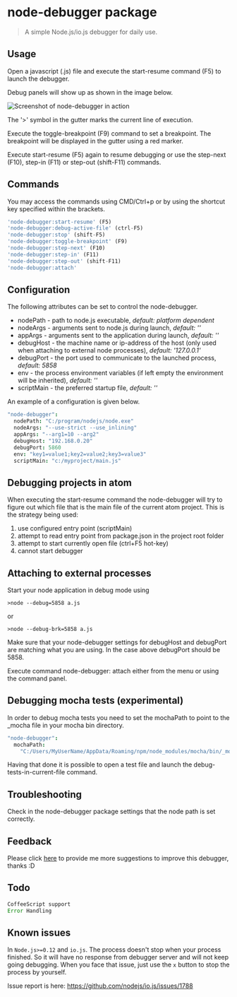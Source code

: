 node-debugger package
==============================

> A simple Node.js/io.js debugger for daily use.

## Usage

Open a javascript (.js) file and execute the start-resume command (F5) to launch the debugger.

Debug panels will show up as shown in the image below.

![Screenshot of node-debugger in action](https://raw.githubusercontent.com/kiddkai/atom-node-debugger/master/screenshot.jpg)

The '>' symbol in the gutter marks the current line of execution.

Execute the toggle-breakpoint (F9) command to set a breakpoint. The breakpoint will be displayed in the gutter using a red marker.

Execute start-resume (F5) again to resume debugging or use the step-next (F10), step-in (F11) or step-out (shift-F11) commands.

## Commands

You may access the commands using CMD/Ctrl+p or by using the shortcut key specified within the brackets.

```js
'node-debugger:start-resume' (F5)
'node-debugger:debug-active-file' (ctrl-F5)
'node-debugger:stop' (shift-F5)
'node-debugger:toggle-breakpoint' (F9)
'node-debugger:step-next' (F10)
'node-debugger:step-in' (F11)
'node-debugger:step-out' (shift-F11)
'node-debugger:attach'
```

## Configuration

The following attributes can be set to control the node-debugger.

* nodePath - path to node.js executable, _default: platform dependent_
* nodeArgs - arguments sent to node.js during launch, _default: ''_
* appArgs - arguments sent to the application during launch, _default: ''_
* debugHost - the machine name or ip-address of the host (only used when attaching to external node processes), _default: '127.0.0.1'_
* debugPort - the port used to communicate to the launched process, _default: 5858_
* env - the process environment variables (if left empty the environment will be inherited), _default: ''_
* scriptMain - the preferred startup file, _default: ''_

An example of a configuration is given below.
```CoffeeScript
"node-debugger":
  nodePath: "C:/program/nodejs/node.exe"
  nodeArgs: "--use-strict --use_inlining"
  appArgs: "--arg1=10 --arg2"
  debugHost: "192.168.0.20"
  debugPort: 5860
  env: "key1=value1;key2=value2;key3=value3"  
  scriptMain: "c:/myproject/main.js"
```

## Debugging projects in atom
When executing the start-resume command the node-debugger will try to figure out
which file that is the main file of the current atom project.
This is the strategy being used:

1. use configured entry point (scriptMain)
1. attempt to read entry point from package.json in the project root folder
1. attempt to start currently open file (ctrl+F5 hot-key)
1. cannot start debugger

## Attaching to external processes
Start your node application in debug mode using

```Batch
>node --debug=5858 a.js
```

or

```Batch
>node --debug-brk=5858 a.js
```

Make sure that your node-debugger settings for debugHost and debugPort are
matching what you are using. In the case above debugPort should be 5858.

Execute command node-debugger: attach either from the menu or using the command
panel.

## Debugging mocha tests (experimental)
In order to debug mocha tests you need to set the mochaPath to point to the \_mocha file in your mocha bin directory.

```CoffeeScript
"node-debugger":
  mochaPath:
    "C:/Users/MyUserName/AppData/Roaming/npm/node_modules/mocha/bin/_mocha"
```

Having that done it is possible to open a test file and launch the debug-tests-in-current-file command.

## Troubleshooting

Check in the node-debugger package settings that the node path is set correctly.

## Feedback

Please click [here](https://github.com/kiddkai/atom-node-debugger/issues/new)
to provide me more suggestions to improve this debugger, thanks :D

## Todo

```js
CoffeeScript support
Error Handling
```

## Known issues

In `Node.js>=0.12` and `io.js`. The process doesn't stop when your process finished.
So it will have no response from debugger server and will not keep going debugging.
When you face that issue, just use the `x` button to stop the process by yourself.

Issue report is here: https://github.com/nodejs/io.js/issues/1788
